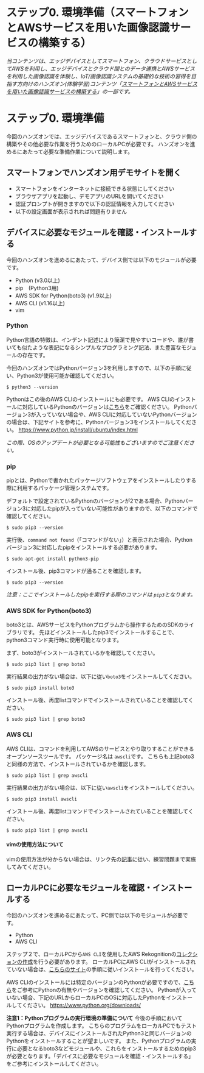 # ステップ0. 環境準備（スマートフォンとAWSサービスを用いた画像認識サービスの構築する）

*当コンテンツは、エッジデバイスとしてスマートフォン、クラウドサービスとしてAWSを利用し、エッジデバイスとクラウド間とのデータ連携とAWSサービスを利用した画像認識を体験し、IoT/画像認識システムの基礎的な技術の習得を目指す方向けのハンズオン(体験学習)コンテンツ「[スマートフォンとAWSサービスを用いた画像認識サービスの構築する](https://qiita.com/kyoso_bizdev/private/e5c252f08de019ab8a1b)」の一部です。*

# ステップ0. 環境準備

今回のハンズオンでは、エッジデバイスであるスマートフォンと、クラウド側の構築やその他必要な作業を行うためのローカルPCが必要です。
ハンズオンを進めるにあたって必要な準備作業について説明します。

## スマートフォンでハンズオン用デモサイトを開く

- スマートフォンをインターネットに接続できる状態にしてください
- ブラウザアプリを起動し、デモアプリのURLを開いてください
- 認証プロンプトが開きますので以下の認証情報を入力してください
- 以下の設定画面が表示されれば問題有りません

## デバイスに必要なモジュールを確認・インストールする

今回のハンズオンを進めるにあたって、デバイス側では以下のモジュールが必要です。

- Python (v3.0以上)
- pip　(Python3用)
- AWS SDK for Python(boto3) (v1.9以上)
- AWS CLI (v1.16以上)
- vim

### Python

Python言語の特徴は、インデント記述により簡潔で見やすいコードや、誰が書いても似たような表記になるシンプルなプログラミング記法、また豊富なモジュールの存在です。

今回のハンズオンではPythonバージョン3を利用しますので、以下の手順に従い、Python3が使用可能か確認してください。

```shell:バージョン確認コマンド
$ python3 --version
```
Pythonはこの後のAWS CLIのインストールにも必要です。
AWS CLIのインストールに対応しているPythonのバージョンは[こちら](https://docs.aws.amazon.com/ja_jp/cli/latest/userguide/cli-chap-install.html)をご確認ください。
Pythonバージョン3が入っていない場合や、AWS CLIに対応していないPythonバージョンの場合は、下記サイトを参考に、Pythonバージョン3をインストールしてください。
https://www.python.jp/install/ubuntu/index.html

*この際、OSのアップデートが必要となる可能性もございますのでご注意ください。*

### pip

pipとは、Pythonで書かれたパッケージソフトウェアをインストールしたりする際に利用するパッケージ管理システムです。

デフォルトで設定されているPythonのバージョンが2である場合、Pythonバージョン3に対応したpipが入っていない可能性がありますので、以下のコマンドで確認してください。

```shell:バージョン確認コマンド
$ sudo pip3 --version
```

実行後、`command not found`（「コマンドがない」）と表示された場合、Pythonバージョン3に対応したpipをインストールする必要があります。

```shell:インストール方法
$ sudo apt-get install python3-pip
```

インストール後、pip3コマンドが通ることを確認します。

```shell:バージョン確認コマンド
$ sudo pip3 --version
```

*注意：ここでインストールしたpipを実行する際のコマンドは `pip3`となります。*


### AWS SDK for Python(boto3)
	
boto3とは、AWSサービスをPythonプログラムから操作するためのSDKのライブラリです。
先ほどインストールしたpip3でインストールすることで、python3コマンド実行時に使用可能となります。
		
まず、boto3がインストールされているかを確認してください。

```shell:インストール確認コマンド
$ sudo pip3 list | grep boto3
```

実行結果の出力がない場合は、以下に従い`boto3`をインストールしてください。

```shell:インストールコマンド
$ sudo pip3 install boto3
```

インストール後、再度listコマンドでインストールされていることを確認してください。

```shell:インストール確認コマンド
$ sudo pip3 list | grep boto3
```

### AWS CLI

AWS CLIは、コマンドを利用してAWSのサービスとやり取りすることができるオープンソースツールです。
パッケージ名は `awscli`です。
こちらも上記boto3と同様の方法で、インストールされているかを確認します。

```shell:インストール確認コマンド
$ sudo pip3 list | grep awscli
```

実行結果の出力がない場合は、以下に従い`awscli`をインストールしてください。

```shell:インストールコマンド
$ sudo pip3 install awscli
```

インストール後、再度listコマンドでインストールされていることを確認してください。

```shell:インストール確認コマンド
$ sudo pip3 list | grep awscli
```


#### vimの使用方法について

vimの使用方法が分からない場合は、リンク先の[記事](https://qiita.com/Ichiro_Tsuji/items/e7ff30f0ec0b7d0ceed5#vim%E3%81%A7%E3%83%86%E3%82%AD%E3%82%B9%E3%83%88%E3%82%92%E7%B7%A8%E9%9B%86%E3%81%99%E3%82%8B)に従い、練習問題まで実施してみてください。


## ローカルPCに必要なモジュールを確認・インストールする

今回のハンズオンを進めるにあたって、PC側では以下のモジュールが必要です。

- Python
- AWS CLI

ステップ２で、ローカルPCから`AWS CLI`を使用したAWS Rekognitionの[コレクションの作成](https://docs.aws.amazon.com/ja_jp/rekognition/latest/dg/create-collection-procedure.html)を行う必要があります。
ローカルPCにAWS CLIがインストールされていない場合は、[こちらのサイト](https://docs.aws.amazon.com/ja_jp/cli/latest/userguide/cli-chap-install.html)の手順に従いインストールを行ってください。

AWS CLIのインストールには特定のバージョンのPythonが必要ですので、[こちら](https://docs.aws.amazon.com/ja_jp/cli/latest/userguide/cli-chap-install.html)をご参考にPythonの有無やバージョンを確認してください。
Pythonが入っていない場合、下記のURLからローカルPCのOSに対応したPythonをインストールしてください。
https://www.python.org/downloads/

**注意1：Pythonプログラムの実行環境の準備について**
今後の手順においてPythonプログラムを作成します。
こちらのプログラムをローカルPCでもテスト実行する場合は、デバイスにインストールされたPython3と同じバージョンのPythonをインストールすることが望ましいです。
また、Pythonプログラムの実行に必要となるboto3などモジュールや、これらをインストールするためのpip3が必要となります。「デバイスに必要なモジュールを確認・インストールする」をご参考にインストールしてください。
